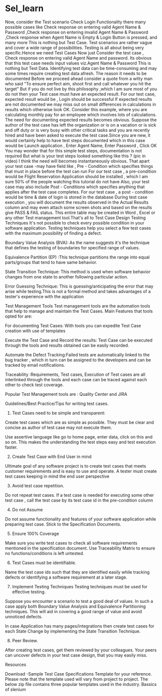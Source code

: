 Sel_learn
=========
Now, consider the Test scenario Check Login Functionality there many possible cases like  Check response on entering valid Agent Name & Password ,Check response on entering invalid Agent Name & Password ,Check response when Agent Name is Empty & Login Button is pressed, and many more
This is nothing but Test Case. Test scenarios are rather vague and cover a wide range of possibilities.  Testing is all about being very specific.Hence we need Test Cases
Now just Consider the test case , Check response on entering valid Agent Name and password. Its obvious that this test case needs input values viz.Agent Name & Password
This is nothing but Test Data. Identifying test data can be time-consuming and may some times require creating test data afresh. The reason it needs to be documented
Before we proceed ahead  consider a quote from a witty man who said "To ensure perfect aim, shoot first and call whatever you hit the target" But if you do not live by this philosophy ,which I am sure most of you do not then your Test case must have an expected result.
For our test case, expected result would be , Login should be successful
If expected results are not documented we may miss out on small differences in calculations in results which otherwise look OK.
Consider this example, where you are calculating monthly pay for an employee which involves lots of calculations. The need for documenting expected results becomes obvious.
Suppose the author of the test case  has left the organization or is on a vacation or is sick and off duty or is very busy with other critical tasks and you are recently hired and have been asked to execute the test case.Since you are new, it would certainly help to have test steps documented which in this case would be Launch application , Enter Agent Name,  Enter Password , Click OK
You may wonder that for this simple test steps, documentation is not required
But what is your test steps looked something like this ? (pic in video) I think the need will becomes instantaneously obvious.
That apart your test case -may have field  like  , Pre - Condition which specifies things that must in place before the test can run
For our test case , a pre-condition would be Flight Reservation Application should be installed , which I am sure 50% of the people watching this tutorial do not have
Also, your test case may also include Post - Conditions which specifies anything that applies after the test  case completes.
For our test case , a post - condition would be  time & date of login is stored in the database
During test case execution , you will document the results observed in the Actual Results column and may even attach some screen shots and based on the results give PASS & FAIL status.
This entire table may be created in Word , Excel or any other Test management tool.That's all to Test Case Design
Testing Techniques
It's not possible to check every possible condition in your software application. Testing techniques help you select a few test cases with the maximum possibility of finding a defect.

 Boundary Value Analysis (BVA): As the name suggests it's the technique that defines the testing of boundaries for specified range of values.

 Equivalence Partition (EP) :This technique partitions the range into equal parts/groups that tend to have same behavior.

 State Transition Technique: This  method is used when software behavior changes from one state to another following particular action.

 Error Guessing Technique: This is guessing/anticipating the error that may arise while testing.This is not a formal method and takes advantages of a tester's experience with the application

Test Management Tools
Test management tools are the automation tools that help to manage and maintain the Test Cases. Main Features that tools opted for are:

For documenting Test Cases: With tools you can expedite  Test Case creation with use of templates

Execute the Test Case and Record the results: Test Case can be executed through the tools and results obtained can be easily recorded.

Automate the Defect Tracking:Failed tests are automatically  linked to the bug tracker  , which in  turn can be assigned to the developers and can be tracked by email notifications.

Traceability :Requirements, Test cases, Execution of Test cases are all interlinked through the tools and each case can be traced against each other to check test coverage.

Popular Test Management tools are : Quality Center  and  JIRA

  Guidelines/Best Practice/Tips for writing test cases.

1. Test Cases need to be simple and transparent:

Create test cases which are as simple as possible. They must be clear and concise as author of test case may not execute them.

Use assertive language like go to home page, enter data, click on this and so on. This makes the understanding the test steps easy and test execution faster.

2. Create Test Case with End User in mind

Ultimate goal of any software project is to create test cases that meets customer requirements and is easy to use and operate. A tester must create test cases keeping in mind the end user perspective

3. Avoid test case repetition.

Do not repeat test cases. If a test case is needed for executing some other test case , call the test case by its test case id in the pre-condition column

4. Do not Assume

Do not assume functionality and features of your software application while preparing test case. Stick to the Specification Documents.

5.  Ensure 100% Coverage

Make sure you write test cases to check all software requirements mentioned in the specification document. Use Traceability Matrix to ensure no functions/conditions is left untested.

6. Test Cases must be identifiable.

Name the test case ids such that they are identified easily while tracking defects or identifying a software requirement at a later stage.

7. Implement Testing Techniques
Testing techniques must be used for effective testing.

Suppose you encounter a scenario to test a good deal of values. In such a case apply both Boundary Value Analysis and Equivalence Partitioning techniques. This will aid in covering a good range of value and avoid unnoticed defects.

In case Application has many pages/integrations then create test cases for each State Change by implementing the State Transition Technique.  

8. Peer Review.

After creating test cases, get them reviewed by your colleagues. Your peers can uncover defects in your test case design, that you may easily miss. 

Resources

Download -Sample Test Case Specifications Template for your reference. Please note that the template used will vary from project to project. The below zip file contains three popular templates used in the industry.
Bassics of slenium
